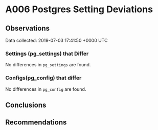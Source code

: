# A006 Postgres Setting Deviations #

## Observations ##
Data collected: 2019-07-03 17:41:50 +0000 UTC  

### Settings (pg_settings) that Differ ###

No differences in `pg_settings` are found.

### Configs(pg_config) that differ ###

No differences in `pg_config` are found.



## Conclusions ##


## Recommendations ##

